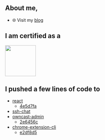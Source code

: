 ## About me,
- 🌐 Visit my [blog](https://sytranvn.dev/posts)
<!--
- 🔭 I’m currently working on Hummingbot 
**sytranvn/sytranvn** is a ✨ _special_ ✨ repository because its `README.md` (this file) appears on your GitHub profile.

Here are some ideas to get you started:

- 👯 I’m looking to collaborate on ...
- 🤔 I’m looking for help with ...
- 💬 Ask me about ...
- 📫 How to reach me: ...
- ⚡ Fun fact: ...
-->
## I am certified as a
[<image src="https://user-images.githubusercontent.com/13009812/229432609-75bd32f1-64d6-4402-85e8-72e09ae3a57c.png" width="100" height="100" />](https://www.credly.com/badges/0c9bc108-ac27-413c-ab63-fad6d632d7bf/public_url)

## I pushed a few lines of code to
- [react](https://github.com/facebook/react)
    - [4e5d7fa](https://github.com/facebook/react/commit/4e5d7faf54b38ebfc7a2dcadbd09a25d6f330ac0)
- [ssh-chat](https://github.com/shazow/ssh-chat)
- [owncast-admin](https://github.com/owncast/owncast-admin)
    - [2e6456c](https://github.com/owncast/owncast-admin/commit/2e6456c1c02ee8ed49ec6f31039dfede86c6e447)
- [chrome-extension-cli](https://github.com/dutiyesh/chrome-extension-cli)
    - [e2df8d5](https://github.com/dutiyesh/chrome-extension-cli/commit/e2df8d5d0541a9815a1ccd8554d5fad0e373389f)
